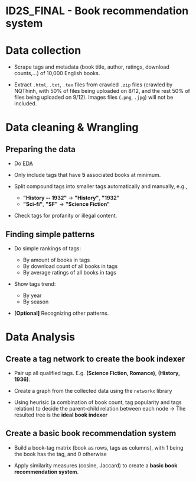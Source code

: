 # ID2S_FINAL - Book recommendation system

# Data collection

- Scrape tags and metadata (book title, author, ratings, download counts,...) of 10,000 English books.

- Extract `.html`, `.txt`, `.tex` files from crawled `.zip` files (crawled by NQThinh, with 50% of files being uploaded on 8/12, and the rest 50% of files being uploaded on 9/12). Images files (`.png`, `.jpg`) will not be included.

# Data cleaning & Wrangling

## Preparing the data

- Do [EDA](https://www.geeksforgeeks.org/what-is-exploratory-data-analysis/)

- Only include tags that have **5** associated books at minimum.

- Split compound tags into smaller tags automatically and manually, e.g.,  
  + **"History -- 1932"** &rarr; **"History"**, **"1932"**
  + **"Sci-fi"**, **"SF"**
   &rarr; **"Science Fiction"**

- Check tags for profanity or illegal content.

## Finding simple patterns

- Do simple rankings of tags:
  + By amount of books in tags
  + By download count of all books in tags
  + By average ratings of all books in tags

- Show tags trend:
  + By year
  + By season

- **[Optional]** Recognizing other patterns.

# Data Analysis

## Create a tag network to create the book indexer

- Pair up all qualified tags. E.g. **(Science Fiction, Romance)**, **(History, 1936)**.

- Create a graph from the collected data using the `networkx` library

- Using heurisic (a combination of book count, tag popularity and tags relation) to decide the parent-child relation between each node &rarr; The resulted tree is the **ideal book indexer**

## Create a basic book recommendation system

- Build a book-tag matrix (book as rows, tags as columns), with 1 being the book has the tag, and 0 otherwise

- Apply similarity measures (cosine, Jaccard) to create a **basic book recommendation system**.
